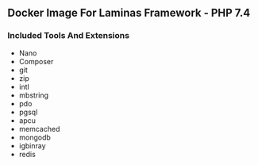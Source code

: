 ## Docker Image For Laminas Framework - PHP 7.4

### Included Tools And Extensions

- Nano
- Composer
- git
- zip
- intl
- mbstring
- pdo
- pgsql
- apcu
- memcached
- mongodb
- igbinray
- redis
